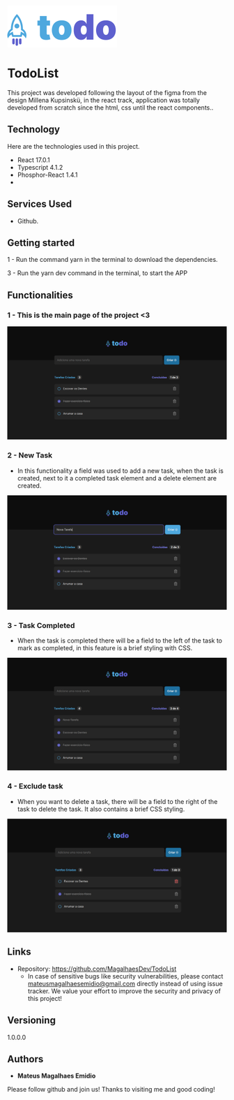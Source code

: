 ![Logo of the project](https://github.com/MagalhaesDev/TodoList/blob/main/src/assets/logo.svg)

# TodoList

This project was developed following the layout of the figma from the design Millena Kupsinskü, in the react track, application was totally developed from scratch since the html, css until the react components..

## Technology 

Here are the technologies used in this project.

* React 17.0.1
* Typescript 4.1.2
* Phosphor-React 1.4.1
* 
## Services Used

* Github.

## Getting started
 
1 - Run the command yarn in the terminal to download the dependencies.

3 - Run the yarn dev command in the terminal, to start the APP

## Functionalities

### 1 - This is the main page of the project <3 

![Homepage image](https://github.com/MagalhaesDev/TodoList/blob/main/Readme/main.png)

### 2 - New Task 

* In this functionality a field was used to add a new task, when the task is created, next to it a completed task element and a delete element are created.

![Task](https://github.com/MagalhaesDev/TodoList/blob/main/Readme/new-task.png)

### 3 - Task Completed

* When the task is completed there will be a field to the left of the task to mark as completed, in this feature is a brief styling with CSS.

![Task-Completed](https://github.com/MagalhaesDev/TodoList/blob/main/Readme/task-completed.png)

### 4 - Exclude task

* When you want to delete a task, there will be a field to the right of the task to delete the task. It also contains a brief CSS styling.

![Exclude-Task](https://github.com/MagalhaesDev/TodoList/blob/main/Readme/delete-task.png)

## Links
  - Repository: https://github.com/MagalhaesDev/TodoList
    - In case of sensitive bugs like security vulnerabilities, please contact
      mateusmagalhaesemidio@gmail.com directly instead of using issue tracker. We value your effort
      to improve the security and privacy of this project!

  ## Versioning

  1.0.0.0


  ## Authors

  * **Mateus Magalhaes Emidio** 

  Please follow github and join us!
  Thanks to visiting me and good coding!
